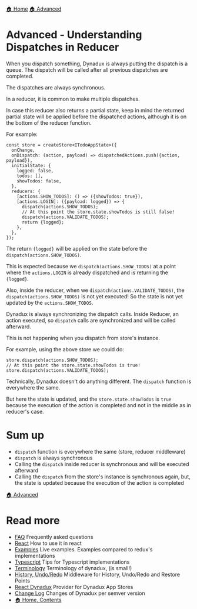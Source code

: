 [🏠 Home](../README.md)
[🏠 Advanced](./Advanced.md)

# Advanced - Understanding Dispatches in Reducer

When you dispatch something, Dynadux is always putting the dispatch is a queue. The dispatch will be called after all previous dispatches are completed.

The dispatches are always synchronous.

In a reducer, it is common to make multiple dispatches. 

In case this reducer also returns a partial state, keep in mind the returned partial state will be applied before the dispatched actions, although it is on the bottom of the reducer function.

For example:

```
const store = createStore<ITodoAppState>({
  onChange,
  onDispatch: (action, payload) => dispatchedActions.push({action, payload}),
  initialState: {
    logged: false,
    todos: [],
    showTodos: false,
  },
  reducers: {
    [actions.SHOW_TODOS]: () => ({showTodos: true}),
    [actions.LOGIN]: ({payload: logged}) => {
      dispatch(actions.SHOW_TODOS);
      // At this point the store.state.showTodos is still false!
      dispatch(actions.VALIDATE_TODOS);
      return {logged};
    },
  },
});
```
The return `{logged}` will be applied on the state before the `dispatch(actions.SHOW_TODOS)`.

This is expected because we `dispatch(actions.SHOW_TODOS)` at a point where the `actions.LOGIN` is already dispatched and is returning the `{logged}`.

Also, inside the reducer, when we `dispatch(actions.VALIDATE_TODOS)`, the `dispatch(actions.SHOW_TODOS)` is not yet executed! 
So the state is not yet updated by the `actions.SHOW_TODOS`.

Dynadux is always synchronizing the dispatch calls. Inside Reducer, an action executed, so `dispatch` calls are synchronized and will be called afterward.

This is not happening when you dispatch from store's instance. 

For example, using the above store we could do:
 
```
store.dispatch(actions.SHOW_TODOS);
// At this point the store.state.showTodos is true!
store.dispatch(actions.VALIDATE_TODOS);
```

Technically, Dynadux doesn't do anything different. The `dispatch` function is everywhere the same.

But here the state is updated, and the `store.state.showTodos` is `true` because the execution of the action is completed and not in the middle as in reducer's case.

# Sum up

- `dispatch` function is everywhere the same (store, reducer middleware)
- `dispatch` is always synchronous
- Calling the `dispatch` inside reducer is synchronous and will be executed afterward
- Calling the `dispatch` from the store's instance is synchronous again, but, the state is updated because the execution of the action is completed
 
[🏠 Advanced](./Advanced.md)

# Read more 

- [FAQ](./FAQ.md) Frequently asked questions
- [React](./React.md) How to use it in react
- [Examples](./Examples.md) Live examples. Examples compared to redux's implementations
- [Typescript](./Typescript.md) Tips for Typescript implementations
- [Terminology](./Terminology.md) Terminology of dynadux, (is small!)
- [History, Undo/Redo](https://github.com/aneldev/dynadux-history-middleware) Middleware for History, Undo/Redo and Restore Points
- [React Dynadux](https://github.com/aneldev/react-dynadux) Provider for Dynadux App Stores
- [Change Log](doc/Change-Log.md) Changes of Dynadux per semver version
- [🏠 Home, Contents](../README.md#table-of-contents)
